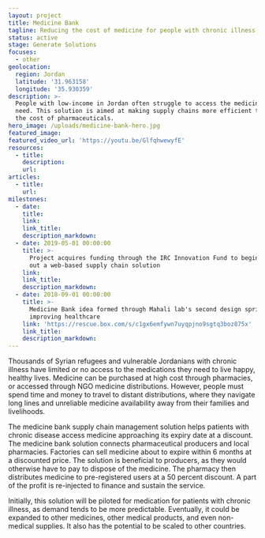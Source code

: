 ```yaml
---
layout: project
title: Medicine Bank
tagline: Reducing the cost of medicine for people with chronic illness
status: active
stage: Generate Solutions
focuses:
  - other
geolocation:
  region: Jordan
  latitude: '31.963158'
  longitude: '35.930359'
description: >-
  People with low-income in Jordan often struggle to access the medicine they
  need. This solution is aimed at making supply chains more efficient to reduce
  the cost of pharmaceuticals.
hero_image: /uploads/medicine-bank-hero.jpg
featured_image:
featured_video_url: 'https://youtu.be/GlfqhwewyfE'
resources:
  - title:
    description:
    url:
articles:
  - title:
    url:
milestones:
  - date:
    title:
    link:
    link_title:
    description_markdown:
  - date: 2019-05-01 00:00:00
    title: >-
      Project acquires funding through the IRC Innovation Fund to begin building
      out a web-based supply chain solution
    link:
    link_title:
    description_markdown:
  - date: 2018-09-01 00:00:00
    title: >-
      Medicine Bank idea formed through Mahali lab's second design sprint on
      improving healthcare
    link: 'https://rescue.box.com/s/c1gx6emfywn7uyqpjno9sgtq3boz875x'
    link_title:
    description_markdown:
---
```


Thousands of Syrian refugees and vulnerable Jordanians with chronic illness have limited or no access to the medications they need to live happy, healthy lives. Medicine can be purchased at high cost through pharmacies, or accessed through NGO medicine distributions. However, people must spend time and money to travel to distant distributions, where they navigate long lines and unreliable medicine availability away from their families and livelihoods.&nbsp;

The medicine bank supply chain management solution helps patients with chronic disease access medicine approaching its expiry date at a discount. The medicine bank solution connects pharmaceutical producers and local pharmacies. Factories can sell medicine about to expire within 6 months at a discounted price. The solution is beneficial to producers, as they would otherwise have to pay to dispose of the medicine. The pharmacy then distributes medicine to pre-registered users at a 50 percent discount. A part of the profit is re-injected to finance and sustain the service.&nbsp;

Initially, this solution will be piloted for medication for patients with chronic illness, as demand tends to be more predictable. Eventually, it could be expanded to other medicines, other medical products, and even non-medical supplies. It also has the potential to be scaled to other countries.&nbsp;